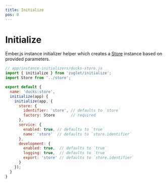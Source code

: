 ```yaml
---
title: Initialize
pos: 0
---
```


# Initialize

Ember.js instance initializer helper which creates a [Store](api/store) instance based on provided parameters.

``` javascript
// app/instance-initializers/ducks-store.js
import { initialize } from 'zuglet/initialize';
import Store from '../store';

export default {
  name: 'ducks:store',
  initialize(app) {
    initialize(app, {
      store: {
        identifier: 'store', // defaults to `store`
        factory: Store       // required
      },
      service: {
        enabled: true, // defaults to `true`
        name: 'store'  // defaults to `store.identifier`
      },
      development: {
        enabled: true,  // defaults to `true`
        logging: true,  // defaults to `true`
        export: 'store' // defaults to `store.identifier`
      }
    });
  }
}
```
